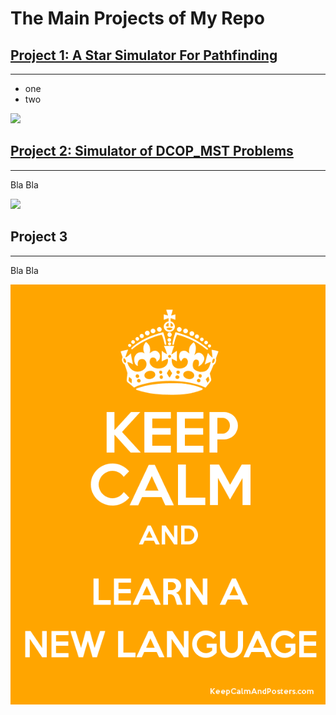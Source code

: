 # The Main Projects of My Repo

## [Project 1: A Star Simulator For Pathfinding](https://github.com/Arseni1919/A_star_simulator) 
---
* one 
* two

![](/images/positions_by_state.png)


## [Project 2: Simulator of DCOP_MST Problems](https://github.com/Arseni1919/simulator_dcop_mst) 
---
Bla Bla

![](/images/matrix_results.png)

## Project 3
---

Bla Bla

![](/images/2462300.png)
